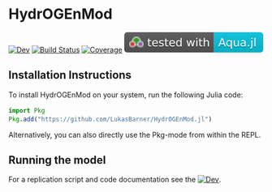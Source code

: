 # HydrOGEnMod

[![Dev](https://img.shields.io/badge/docs-dev-blue.svg)](https://LukasBarner.github.io/HydrOGEnMod.jl/dev/)
[![Build Status](https://github.com/LukasBarner/HydrOGEnMod.jl/actions/workflows/CI.yml/badge.svg?branch=main)](https://github.com/LukasBarner/HydrOGEnMod.jl/actions/workflows/CI.yml?query=branch%3Amain)
[![Coverage](https://codecov.io/gh/LukasBarner/HydrOGEnMod.jl/branch/main/graph/badge.svg)](https://codecov.io/gh/LukasBarner/HydrOGEnMod.jl)
[![Aqua](https://raw.githubusercontent.com/JuliaTesting/Aqua.jl/master/badge.svg)](https://github.com/JuliaTesting/Aqua.jl)

## Installation Instructions
To install HydrOGEnMod on your system, run the following Julia code:
```julia
import Pkg
Pkg.add("https://github.com/LukasBarner/HydrOGEnMod.jl")
```
Alternatively, you can also directly use the Pkg-mode from within the REPL. 

## Running the model
For a replication script and code documentation see the [![Dev](https://img.shields.io/badge/docs-dev-blue.svg)](https://LukasBarner.github.io/HydrOGEnMod.jl/dev/).

